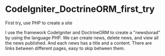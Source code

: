 # CodeIgniter_DoctrineORM_first_try
First try, use PHP to create a site

I use the framework CodeIgniter and DoctrineORM to create a "newsborad" by using the language PHP.
We can create news, delete news, and view all the news published. And each news has a title and a content.
There are links between different pages, easy to skip between them.

